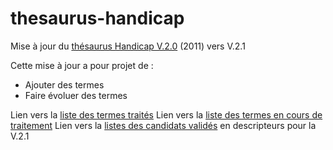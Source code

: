 # thesaurus-handicap
Mise à jour du [thésaurus Handicap V.2.0](https://reseaudoc.wordpress.com/thesaurus-handicap/) (2011) vers V.2.1

Cette mise à jour a pour projet de :
- Ajouter des termes
- Faire évoluer des termes

Lien vers la [liste des termes traités](https://github.com/reseau-doc/thesaurus-handicap/issues?q=is%3Aissue+is%3Aclosed)
Lien vers la [liste des termes en cours de traitement](https://github.com/reseau-doc/thesaurus-handicap/issues)
Lien vers la [listes des candidats validés](https://github.com/reseau-doc/thesaurus-handicap/milestones/Valid%C3%A9%20:%20Descripteur%20V.2.1) en descripteurs pour la V.2.1
